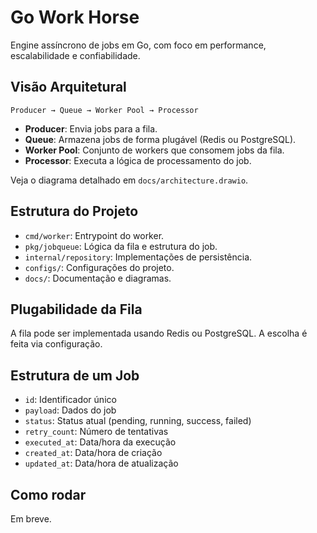 # Go Work Horse

Engine assíncrono de jobs em Go, com foco em performance, escalabilidade e confiabilidade.

## Visão Arquitetural

```
Producer → Queue → Worker Pool → Processor
```

- **Producer**: Envia jobs para a fila.
- **Queue**: Armazena jobs de forma plugável (Redis ou PostgreSQL).
- **Worker Pool**: Conjunto de workers que consomem jobs da fila.
- **Processor**: Executa a lógica de processamento do job.

Veja o diagrama detalhado em `docs/architecture.drawio`.

## Estrutura do Projeto

- `cmd/worker`: Entrypoint do worker.
- `pkg/jobqueue`: Lógica da fila e estrutura do job.
- `internal/repository`: Implementações de persistência.
- `configs/`: Configurações do projeto.
- `docs/`: Documentação e diagramas.

## Plugabilidade da Fila

A fila pode ser implementada usando Redis ou PostgreSQL. A escolha é feita via configuração.

## Estrutura de um Job

- `id`: Identificador único
- `payload`: Dados do job
- `status`: Status atual (pending, running, success, failed)
- `retry_count`: Número de tentativas
- `executed_at`: Data/hora da execução
- `created_at`: Data/hora de criação
- `updated_at`: Data/hora de atualização

## Como rodar

Em breve.
